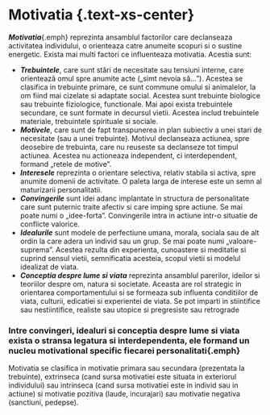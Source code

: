 # **Motivatia** {.text-xs-center}
***Motivatia***{.emph} reprezinta ansamblul factorilor care declanseaza activitatea individului, o orienteaza catre anumeite scopuri si o sustine energetic.
Exista mai multi factori ce influenteaza motivatia. Acestia sunt:
-	**_Trebuintele_**, care sunt stări de necesitate sau tensiuni interne, care orientează omul spre anumite acte („simt nevoia să...”). Acestea se clasifica in trebuinte primare, ce sunt commune omului si animalelor, la om fiind mai cizelate si adaptate social. Acestea sunt trebuinte biologice sau trebuinte fiziologice, functionale. Mai apoi exista trebuintele secundare, ce sunt formate in decursul vietii. Acestea includ trebuintele materiale, trebuintele spirituale si sociale.
-	**_Motivele_**, care sunt de fapt transpunerea in plan subiectiv a unei stari de necesitate (sau a unei trebuinte). Motivul declanseaza actiunea, spre deosebire de trebuinta, care nu reuseste sa declanseze tot timpul actiunea. Acestea nu actioneaza independent, ci interdependent, formand „retele de motive”.
-	**_Interesele_** reprezinta o orientare selectiva, relativ stabila si activa, spre anumite domenii de activitate. O paleta larga de interese este un semn al maturizarii personalitatii.
-	**_Convingerile_** sunt idei adanc implantate in structura de personalitate care sunt puternic traite afectiv si care imping spre actiune. Se mai poate numi o „idee-forta”. Convingerile intra in actiune intr-o situatie de conflicte valorice.
-	**_Idealurile_** sunt modele de perfectiune umana, morala, sociala sau de alt ordin la care adera un individ sau un grup. Se mai poate numi „valoare-suprema”. Acestea rezulta din experienta, cunoastere si meditatie si cuprind sensul vietii, semnificatia acesteia, scopul vietii si modelul idealizat de viata.
-	**_Conceptia despre lume si viata_** reprezinta ansamblul parerilor, ideilor si teoriilor despre om, natura si societate. Aceasta are rol strategic in orientarea comportamentului si se formeaza sub influenta conditiilor de viata, culturii, edicatiei si experientei de viata. Se pot imparti in stiintifice sau nestiintifice, realiste sau utopice si pregresiste sau retrograde
### Intre convingeri, idealuri si conceptia despre lume si viata exista o stransa legatura si interdependenta, ele formand un nucleu motivational specific fiecarei personalitati{.emph}
Motivatia se clasifica in motivatie primara sau secundara (prezentata la trebuinte), extrinseca (cand sursa motivatiei este situata in exteriorul individului) sau intrinseca (cand sursa motivatiei este in individ sau in actiune) si motivatie pozitiva (laude, incurajari) sau motivatie negativa (sanctiuni, pedepse).
